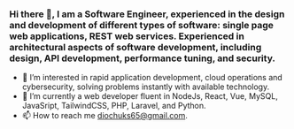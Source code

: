 ### Hi there 👋, I am a Software Engineer, experienced in the design and development of different types of software: single page web applications, REST web services. Experienced in architectural aspects of software development, including design, API development, performance tuning, and security.

<!--
**DioChuks/DioChuks** is a ✨ _special_ ✨ repository because its `README.md` (this file) appears on your GitHub profile.

Here are some ideas to get you started:

- 🔭 I’m currently working on ...
- 🌱 I’m currently learning ...
- 👯 I’m looking to collaborate on ...
- 🤔 I’m looking for help with ...
- 💬 Ask me about ...
- 📫 How to reach me: ...
- 😄 Pronouns: ...
- ⚡ Fun fact: ...
-->
 
- 👀 I’m interested in rapid application development, cloud operations and cybersecurity, solving problems instantly with available technology.
- 🌱 I’m currently a web developer fluent in NodeJs, React, Vue, MySQL, JavaSript, TailwindCSS, PHP, Laravel, and Python.
- 📫 How to reach me diochuks65@gmail.com.
